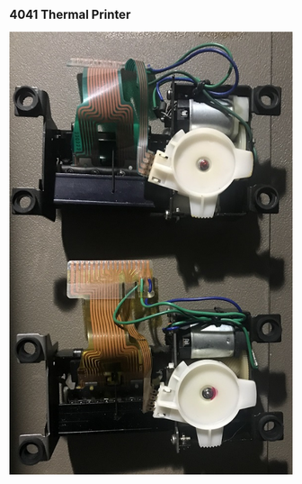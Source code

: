 4041 Thermal Printer
--------------------
![4041 Printer top view](./Printer%20Strobe%20Disk%20top%20view-small.jpg)
